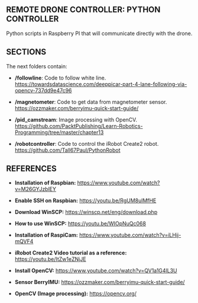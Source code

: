 REMOTE DRONE CONTROLLER: PYTHON CONTROLLER
----------------

Python scripts in Raspberry PI that will communicate directly with the drone.


SECTIONS
---------

 The next folders contain:
 
* **/followline**: Code to follow white line. https://towardsdatascience.com/deeppicar-part-4-lane-following-via-opencv-737dd9e47c96
		
* **/magnetometer**: Code to get data from magnetometer sensor.	https://ozzmaker.com/berryimu-quick-start-guide/
		
* **/pid_camstream**: Image processing with OpenCV. https://github.com/PacktPublishing/Learn-Robotics-Programming/tree/master/chapter13

* **/robotcontroller**: Code to control the iRobot Create2 robot. https://github.com/Tall67Paul/PythonRobot

REFERENCES
----------
	
* **Installation of Raspbian:**	https://www.youtube.com/watch?v=M26GYJzblEY

* **Enable SSH on Raspbian:** https://youtu.be/RgUM8ulMfHE

* **Download WinSCP:** https://winscp.net/eng/download.php

* **How to use WinSCP:** https://youtu.be/WIOpNuQc068

* **Installation of RaspiCam:** https://www.youtube.com/watch?v=iLHij-mQVF4

* **iRobot Create2 Video tutorial as a reference:** https://youtu.be/ItZw1eZNjJE

* **Install OpenCV:** https://www.youtube.com/watch?v=QV1a1G4lL3U

* **Sensor BerryIMU:** https://ozzmaker.com/berryimu-quick-start-guide/
	
* **OpenCV (Image processing):** https://opencv.org/

